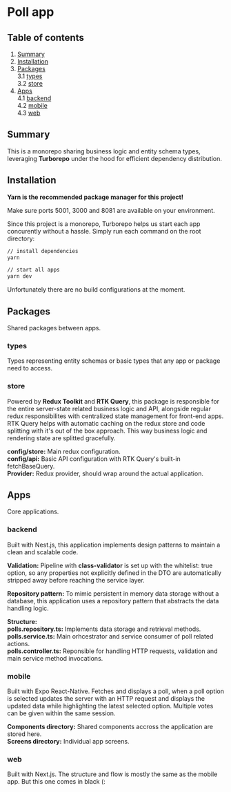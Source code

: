 # Poll app

## Table of contents 
1. [Summary](#summary)  
2. [Installation](#installation)  
3. [Packages](#packages) <br/>
3.1 [types](#types) <br/>
3.2 [store](#store) <br/>
4. [Apps](#apps) <br/>
4.1 [backend](#backend)  <br/>
4.2 [mobile](#mobile)  <br/>
4.3 [web](#web)  

## Summary

This is a monorepo sharing business logic and entity schema types, leveraging <strong>Turborepo</strong> under the hood for efficient dependency distribution.

## Installation

<strong>Yarn is the recommended package manager for this project!</strong>

Make sure ports 5001, 3000 and 8081 are available on your environment.

Since this project is a monorepo, Turborepo helps us start each app concurently without a hassle. Simply run each command on the root directory:

```bash
// install dependencies
yarn

// start all apps
yarn dev
```

Unfortunately there are no build configurations at the moment.

## Packages

Shared packages between apps.

### types

Types representing entity schemas or basic types that any app or package need to access.

### store

Powered by <strong>Redux Toolkit</strong> and <strong>RTK Query</strong>, this package is responsible for the entire server-state related business logic and API, alongside regular redux responsibilites with centralized state management for front-end apps. RTK Query helps with automatic caching on the redux store and code splitting with it's out of the box approach. This way business logic and rendering state are splitted gracefully.

<strong>config/store:</strong> Main redux configuration. <br/>
<strong>config/api:</strong> Basic API configuration with RTK Query's built-in fetchBaseQuery. <br/>
<strong>Provider:</strong> Redux provider, should wrap around the actual application. <br/>

## Apps

Core applications.

### backend

Built with Nest.js, this application implements design patterns to maintain a clean and scalable code.

<strong>Validation:</strong> Pipeline with <strong>class-validator</strong> is set up with the whitelist: true option, so any properties not explicitly defined in the DTO are automatically stripped away before reaching the service layer.

<strong>Repository pattern:</strong> To mimic persistent in memory data storage without a database, this application uses a repository pattern that abstracts the data handling logic. 

<strong>Structure:</strong> <br/>
<strong>polls.repository.ts:</strong> Implements data storage and retrieval methods. <br/>
<strong>polls.service.ts:</strong> Main orhcestrator and service consumer of poll related actions. <br/>
<strong>polls.controller.ts:</strong> Reponsible for handling HTTP requests, validation and main service method invocations. <br/>

### mobile

Built with Expo React-Native. Fetches and displays a poll, when a poll option is selected updates the server with an HTTP request and displays the updated data while highlighting the latest selected option. Multiple votes can be given within the same session.

<strong>Components directory:</strong> Shared components accross the application are stored here.<br/>
<strong>Screens directory:</strong> Individual app screens.<br/>

### web
Built with Next.js. The structure and flow is mostly the same as the mobile app. But this one comes in black (: